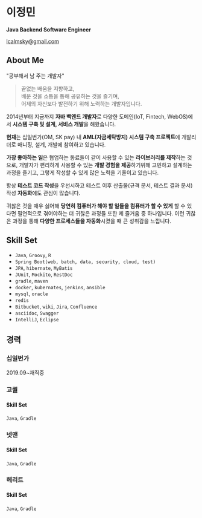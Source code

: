 # 이정민
**Java Backend Software Engineer**

lcalmsky@gmail.com

## About Me

"공부해서 남 주는 개발자"

> 끝없는 배움을 지향하고,  
배운 것을 소통을 통해 공유하는 것을 즐기며,  
어제의 자신보다 발전하기 위해 노력하는 개발자입니다.

2014년부터 지금까지 **자바 백엔드 개발자**로 다양한 도메인(IoT, Fintech, WebOS)에서 **시스템 구축 및 설계,  서비스 개발**을 해왔습니다.

**현재**는 십일번가(OM, SK pay) 내 **AML(자금세탁방지) 시스템 구축 프로젝트**에 개발리더로 매니징, 설계, 개발에 참여하고 있습니다.  

**가장 좋아하는 일**은 협업하는 동료들이 같이 사용할 수 있는 **라이브러리를 제작**하는 것으로, 개발자가 편리하게 사용할 수 있는 **개발 경험을 제공**하기위해 고민하고 설계하는 과정을 즐기고, 그렇게 작성할 수 있게 많은 노력을 기울이고 있습니다.

항상 **테스트 코드 작성**을 우선시하고 테스트 이후 산출물(규격 문서, 테스트 결과 문서) 작성 **자동화**에도 관심이 많습니다.

귀찮은 것을 매우 싫어해 **당연히 컴퓨터가 해야 할 일들을 컴퓨터가 할 수 있게** 할 수 있다면 필연적으로 겪어야하는 더 귀찮은 과정들 또한 제 즐거움 중 하나입니다. 이런 귀찮은 과정을 통해 **다양한 프로세스들을 자동화**시켰을 때 큰 성취감을 느낍니다.

## Skill Set
- `Java`, `Groovy`, `R`
- `Spring Boot(web, batch, data, security, cloud, test)`
- `JPA`, `hibernate`, `MyBatis`
- `JUnit`, `Mockito`, `RestDoc`
- `gradle`, `maven`
- `docker`, `kubernates`, `jenkins`, `ansible`
- `mysql`, `oracle`
- `redis`
- `Bitbucket`, `wiki`, `Jira`, `Confluence`
- `asciidoc`, `Swagger`
- `IntelliJ`, `Eclipse`

## 경력

### 십일번가
2019.09~재직중



### 고퀄
#### Skill Set
`Java`, `Gradle`

### 넷맨
#### Skill Set
`Java`, `Gradle`

### 헤리트
#### Skill Set
`Java`, `Gradle`
